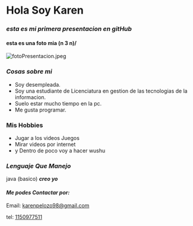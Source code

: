  #  **Hola Soy Karen**  # 
 ### *esta es mi primera presentacion en gitHub* ###
#### esta es una foto mia  \(n 3 n)/ ####
![fotoPresentacion.jpeg](/src/imagenes/fotoPresentacion.jpeg)
### *Cosas sobre mi* ###
- Soy desempleada.
- Soy una estudiante de Licenciatura en gestion de las tecnologias de la informacion. 
- Suelo estar mucho tiempo en la pc.
- Me gusta programar.

### Mis Hobbies ###
- Jugar a los videos Juegos
- Mirar videos por internet
- y Dentro de poco voy a hacer wushu

### ***Lenguaje Que Manejo*** ###
java (basico) ***creo yo***

#### ***Me podes Contactar por:*** ####
Email: [karenpelozo98@gmail.com](karenpelozo98@gmail.com)

 tel: [1150977511](blank:#https://api.whatsapp.com/send?phone=5491150977511)